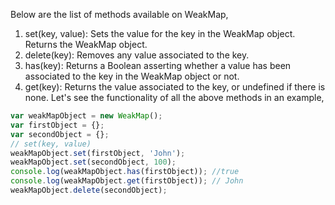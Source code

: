 
  Below are the list of methods available on WeakMap,
  1. set(key, value): Sets the value for the key in the WeakMap object. Returns the WeakMap object.
  2. delete(key): Removes any value associated to the key.
  3. has(key): Returns a Boolean asserting whether a value has been associated to the key in the WeakMap object or not.
  4. get(key): Returns the value associated to the key, or undefined if there is none.
  Let's see the functionality of all the above methods in an example,

  ```javascript
  var weakMapObject = new WeakMap();
  var firstObject = {};
  var secondObject = {};
  // set(key, value)
  weakMapObject.set(firstObject, 'John');
  weakMapObject.set(secondObject, 100);
  console.log(weakMapObject.has(firstObject)); //true
  console.log(weakMapObject.get(firstObject)); // John
  weakMapObject.delete(secondObject);
  ```
